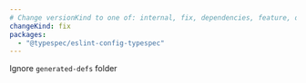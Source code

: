 ```yaml
---
# Change versionKind to one of: internal, fix, dependencies, feature, deprecation, breaking
changeKind: fix
packages:
  - "@typespec/eslint-config-typespec"
---
```


Ignore `generated-defs` folder

